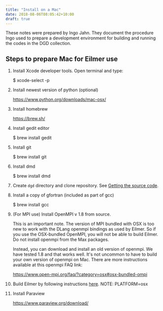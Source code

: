 ```yaml
---
title: "Install on a Mac"
date: 2018-08-06T08:05:42+10:00
draft: true
---
```


These notes were prepared by Ingo Jahn.
They document the procedure Ingo used to prepare
a development environment for building and running
the codes in the DGD collection.

## Steps to prepare Mac for Eilmer use

1. Install Xcode developer tools. Open terminal and type:

    $ xcode-select -p

2. Install newest version of python (optional)

    https://www.python.org/downloads/mac-osx/

3. Install homebrew

    https://brew.sh/

4. Install gedit editor

    $ brew install gedit

5. Install git

    $ brew install git

6. Install dmd

    $ brew install dmd

7. Create `dgd` directory and clone repository.  See [Getting the source code](/docs/getting-started/#getting-the-source-code).

8. Install a copy of gfortran (included as part of gcc)

    $ brew install gcc

9. (For MPI use) Install OpenMPI v 1.8 from source.

    This is an important note. The version of MPI bundled with OSX is too new to
    work with the DLang openmpi bindings as used by Eilmer. So if you use the
    OSX-bundled OpenMPI, you will not be able to build Eilmer. Do not install
    openmpi from the Max packages.

    Instead, you can download and install an old version of openmpi. We have
    tested 1.8 and that works well. It's not uncommon to have to build your
    own version of openmpi on Mac. There are more instructions available
    at this openmpi FAQ link:

    https://www.open-mpi.org/faq/?category=osx#osx-bundled-ompi

10. Build Eilmer by following instructions [here](/docs/getting-started). NOTE: PLATFORM=osx 

11. Install Paraview
   
    https://www.paraview.org/download/


